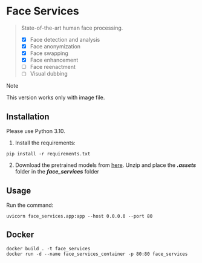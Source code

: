 Face Services
==========
> State-of-the-art human face processing.
> - [x] Face detection and analysis
> - [x] Face anonymization
> - [x] Face swapping
> - [x] Face enhancement
> - [ ] Face reenactment
> - [ ] Visual dubbing

> [!NOTE]
> This version works only with image file.

Installation
------------
Please use Python 3.10.

1. Install the requirements:
```
pip install -r requirements.txt
```
2. Download the pretrained models from [here](https://jwsite.sharepoint.com/:f:/r/sites/WHQ-MEPS-TMASyntheticMedia-Team/Shared%20Documents/Products/Face%20Services%20API/models?csf=1&web=1&e=ea1zHa).
Unzip and place the _**.assets**_ folder in the _**face_services**_ folder

Usage
-----
Run the command:
```
uvicorn face_services.app:app --host 0.0.0.0 --port 80 
```

Docker
-----
```
docker build . -t face_services
docker run -d --name face_services_container -p 80:80 face_services
```
